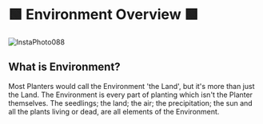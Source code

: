 # 🟩  <envi>Environment Overview</envi> 🟩

![InstaPhoto088](/InstaPhoto088.jpg)

## What is Environment?

Most Planters would call the Environment 'the Land', but it's more than just the Land. The Environment is every part of planting which isn't the Planter themselves. The seedlings; the land; the air; the precipitation; the sun and all the plants living or dead, are all elements of the Environment.




<!-- 
- Obstacle
- Residual
- Trench
- Mound
- PreppedEnvironment
- RawEnvironment
- SlopedEnvironment
- SteepSlopedEnvironment
- WetEnvironment
- DryEnvironment
- SlashyEnvironment
- FastEnvironment
- SlowEnvironment
- BurntEnvironment
- BurntStump -->




